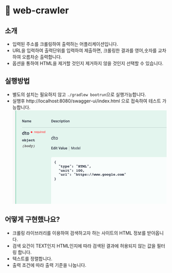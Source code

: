 # 🚀 web-crawler

## 소개

- 입력된 주소를 크롤링하여 출력하는 어플리케이션입니다.
- URL을 입력하여 출력단위를 입력하여 제출하면, 크롤링한 결과를 영어,숫자를 교차하여 오름차순 출력합니다.
- 옵션을 통하여 HTML을 제거할 것인지 제거하지 않을 것인지 선택할 수 있습니다.

## 실행방법

- 별도의 설치는 필요하지 않고 ```./gradlew bootrun```으로 실행가능합니다.
- 실행후 http://localhost:8080/swagger-ui/index.html 으로 접속하여 테스트 가능합니다.
  ![스크린샷](./assets/screenshot.png)

## 어떻게 구현했나요?

- 크롤링 라이브러리를 이용하여 검색하고자 하는 사이트의 HTML 정보를 받아옵니다.
- 검색 요건이 TEXT인지 HTML인지에 따라 검색된 결과에 허용되지 않는 값을 필터링 합니다.
- 텍스트를 정렬합니다.
- 출력 조건에 따라 출력 기준을 나눕니다.
